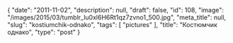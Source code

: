 {
    "date": "2011-11-02",
    "description": null,
    "draft": false,
    "id": 108,
    "image": "/images/2015/03/tumblr_lu0xl6H6Rt1qz7zvno1_500.jpg",
    "meta_title": null,
    "slug": "kostiumchik-odnako",
    "tags": [
        "pictures"
    ],
    "title": "Костюмчик однако",
    "type": "post"
}



